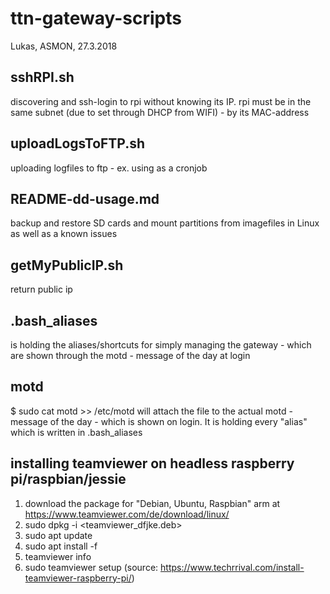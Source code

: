 # ttn-gateway-scripts
Lukas, ASMON, 27.3.2018

## sshRPI.sh 
discovering and ssh-login to rpi without knowing its IP. rpi must be in the same subnet (due to set through DHCP from WIFI) - by its MAC-address
  
## uploadLogsToFTP.sh
uploading logfiles to ftp - ex. using as a cronjob  
  
## README-dd-usage.md
backup and restore SD cards and mount partitions from imagefiles in Linux as well as a known issues
  
## getMyPublicIP.sh
return public ip  

## .bash_aliases
is holding the aliases/shortcuts for simply managing the gateway - which are shown through the motd - message of the day at login

## motd
$ sudo cat motd >> /etc/motd
will attach the file to the actual motd - message of the day - which is shown on login. It is holding every "alias" which is written in .bash_aliases

## installing teamviewer on headless raspberry pi/raspbian/jessie
1. download the package for "Debian, Ubuntu, Raspbian" arm at https://www.teamviewer.com/de/download/linux/
2. sudo dpkg -i <teamviewer_dfjke.deb>
3. sudo apt update
4. sudo apt install -f
5. teamviewer info
6. sudo teamviewer setup
(source: https://www.techrrival.com/install-teamviewer-raspberry-pi/)
